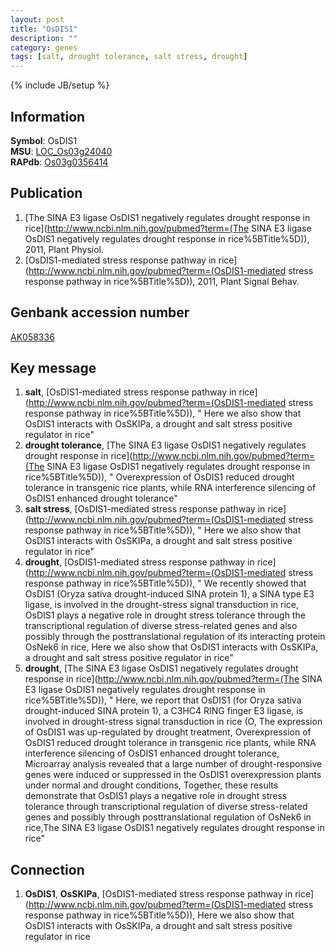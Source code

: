 ```yaml
---
layout: post
title: "OsDIS1"
description: ""
category: genes
tags: [salt, drought tolerance, salt stress, drought]
---
```

{% include JB/setup %}

## Information
__Symbol__: OsDIS1  
__MSU__: [LOC_Os03g24040](http://rice.plantbiology.msu.edu/cgi-bin/ORF_infopage.cgi?orf=LOC_Os03g24040)  
__RAPdb__: [Os03g0356414](http://rapdb.dna.affrc.go.jp/viewer/gbrowse_details/irgsp1?name=Os03g0356414)  

## Publication
1. [The SINA E3 ligase OsDIS1 negatively regulates drought response in rice](http://www.ncbi.nlm.nih.gov/pubmed?term=(The SINA E3 ligase OsDIS1 negatively regulates drought response in rice%5BTitle%5D)), 2011, Plant Physiol.
2. [OsDIS1-mediated stress response pathway in rice](http://www.ncbi.nlm.nih.gov/pubmed?term=(OsDIS1-mediated stress response pathway in rice%5BTitle%5D)), 2011, Plant Signal Behav.

## Genbank accession number
[AK058336](http://www.ncbi.nlm.nih.gov/nuccore/AK058336)

## Key message
1. __salt__, [OsDIS1-mediated stress response pathway in rice](http://www.ncbi.nlm.nih.gov/pubmed?term=(OsDIS1-mediated stress response pathway in rice%5BTitle%5D)), " Here we also show that OsDIS1 interacts with OsSKIPa, a drought and salt stress positive regulator in rice"
2. __drought tolerance__, [The SINA E3 ligase OsDIS1 negatively regulates drought response in rice](http://www.ncbi.nlm.nih.gov/pubmed?term=(The SINA E3 ligase OsDIS1 negatively regulates drought response in rice%5BTitle%5D)), " Overexpression of OsDIS1 reduced drought tolerance in transgenic rice plants, while RNA interference silencing of OsDIS1 enhanced drought tolerance"
3. __salt stress__, [OsDIS1-mediated stress response pathway in rice](http://www.ncbi.nlm.nih.gov/pubmed?term=(OsDIS1-mediated stress response pathway in rice%5BTitle%5D)), " Here we also show that OsDIS1 interacts with OsSKIPa, a drought and salt stress positive regulator in rice"
4. __drought__, [OsDIS1-mediated stress response pathway in rice](http://www.ncbi.nlm.nih.gov/pubmed?term=(OsDIS1-mediated stress response pathway in rice%5BTitle%5D)), " We recently showed that OsDIS1 (Oryza sativa drought-induced SINA protein 1), a SINA type E3 ligase, is involved in the drought-stress signal transduction in rice, OsDIS1 plays a negative role in drought stress tolerance through the transcriptional regulation of diverse stress-related genes and also possibly through the posttranslational regulation of its interacting protein OsNek6 in rice, Here we also show that OsDIS1 interacts with OsSKIPa, a drought and salt stress positive regulator in rice"
5. __drought__, [The SINA E3 ligase OsDIS1 negatively regulates drought response in rice](http://www.ncbi.nlm.nih.gov/pubmed?term=(The SINA E3 ligase OsDIS1 negatively regulates drought response in rice%5BTitle%5D)), " Here, we report that OsDIS1 (for Oryza sativa drought-induced SINA protein 1), a C3HC4 RING finger E3 ligase, is involved in drought-stress signal transduction in rice (O, The expression of OsDIS1 was up-regulated by drought treatment, Overexpression of OsDIS1 reduced drought tolerance in transgenic rice plants, while RNA interference silencing of OsDIS1 enhanced drought tolerance, Microarray analysis revealed that a large number of drought-responsive genes were induced or suppressed in the OsDIS1 overexpression plants under normal and drought conditions, Together, these results demonstrate that OsDIS1 plays a negative role in drought stress tolerance through transcriptional regulation of diverse stress-related genes and possibly through posttranslational regulation of OsNek6 in rice,The SINA E3 ligase OsDIS1 negatively regulates drought response in rice"

## Connection
1. __OsDIS1__, __OsSKIPa__, [OsDIS1-mediated stress response pathway in rice](http://www.ncbi.nlm.nih.gov/pubmed?term=(OsDIS1-mediated stress response pathway in rice%5BTitle%5D)),  Here we also show that OsDIS1 interacts with OsSKIPa, a drought and salt stress positive regulator in rice


